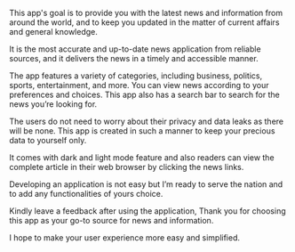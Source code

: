 This app's goal is to provide you with the latest news and information from around the world, and to keep you updated in the matter of current affairs and general knowledge.

It is the most accurate and up-to-date news application from reliable sources, and it delivers the news in a timely and accessible manner.

The app features a variety of categories, including business, politics, sports, entertainment, and more. You can view news according to your preferences and choices. This app also has a search bar to search for the news you’re looking for.

The users do not need to worry about their privacy and data leaks as there will be none. This app is created in such a manner to keep your precious data to yourself only. 

It comes with dark and light mode feature and also readers can view the complete article in their web browser by clicking the news links.

Developing an application is not easy but I’m ready to serve the nation and to add any functionalities of yours choice. 

Kindly leave a feedback after using the application, Thank you for choosing this app as your go-to source for news and information.

I hope to make your user experience more easy and simplified.
